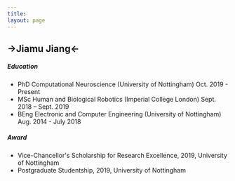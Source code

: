 ```yaml
---
title: 
layout: page
---
```


## ->Jiamu Jiang<-

##### Education

- PhD Computational Neuroscience (University of Nottingham)   Oct. 2019 - Present
- MSc Human and Biological Robotics (Imperial College London)     Sept. 2018 – Sept. 2019
- BEng Electronic and Computer Engineering (University of Nottingham)   Aug. 2014 - July 2018

##### Award
- Vice-Chancellor's Scholarship for Research Excellence, 2019, University of Nottingham
- Postgraduate Studentship, 2019, University of Nottingham
<!--
- Champion of the “Challenge Cup” Technology and Business National Competition, University of Nottingham Ningbo China division, 2016. (Award-winning project: Wearable PM2.5 Detector Based on an AVR Microcontroller)
-->
